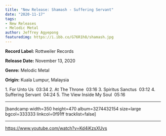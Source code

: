 ```yaml
---
title: "New Release: Shamash - Suffering Servant"
date: "2020-11-17"
tags:
- New Releases
- Melodic Metal
author: Jeffrey Agyepong
featuredimg: https://i.ibb.co/G76R1h8/shamash.jpg
---
```


**Record Label:** Rottweiler Records

**Release Date:** November 13, 2020

**Genre:** Melodic Metal

**Origin:** Kuala Lumpur, Malaysia

1\. For Unto Us  03:34 2. At The Throne  03:16 3. Spiritus Sanctus  03:12 4. Suffering Servant  04:24 5. The View Inside My Soul  05:16

* * *

\[bandcamp width=350 height=470 album=3274432154 size=large bgcol=333333 linkcol=0f91ff tracklist=false\]

* * *

https://www.youtube.com/watch?v=Kd4iKzsXUvs
